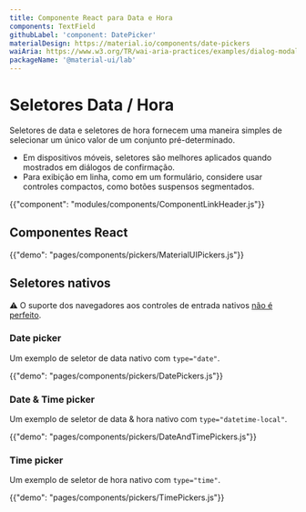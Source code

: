 ```yaml
---
title: Componente React para Data e Hora
components: TextField
githubLabel: 'component: DatePicker'
materialDesign: https://material.io/components/date-pickers
waiAria: https://www.w3.org/TR/wai-aria-practices/examples/dialog-modal/datepicker-dialog.html
packageName: '@material-ui/lab'
---
```


# Seletores Data / Hora

<p class="description">Seletores de data e seletores de hora fornecem uma maneira simples de selecionar um único valor de um conjunto pré-determinado.</p>

- Em dispositivos móveis, seletores são melhores aplicados quando mostrados em diálogos de confirmação.
- Para exibição em linha, como em um formulário, considere usar controles compactos, como botões suspensos segmentados.

{{"component": "modules/components/ComponentLinkHeader.js"}}

## Componentes React

{{"demo": "pages/components/pickers/MaterialUIPickers.js"}}

## Seletores nativos

⚠️ O suporte dos navegadores aos controles de entrada nativos [não é perfeito](https://caniuse.com/#feat=input-datetime).

### Date picker

Um exemplo de seletor de data nativo com `type="date"`.

{{"demo": "pages/components/pickers/DatePickers.js"}}

### Date & Time picker

Um exemplo de seletor de data & hora nativo com `type="datetime-local"`.

{{"demo": "pages/components/pickers/DateAndTimePickers.js"}}

### Time picker

Um exemplo de seletor de hora nativo com `type="time"`.

{{"demo": "pages/components/pickers/TimePickers.js"}}
